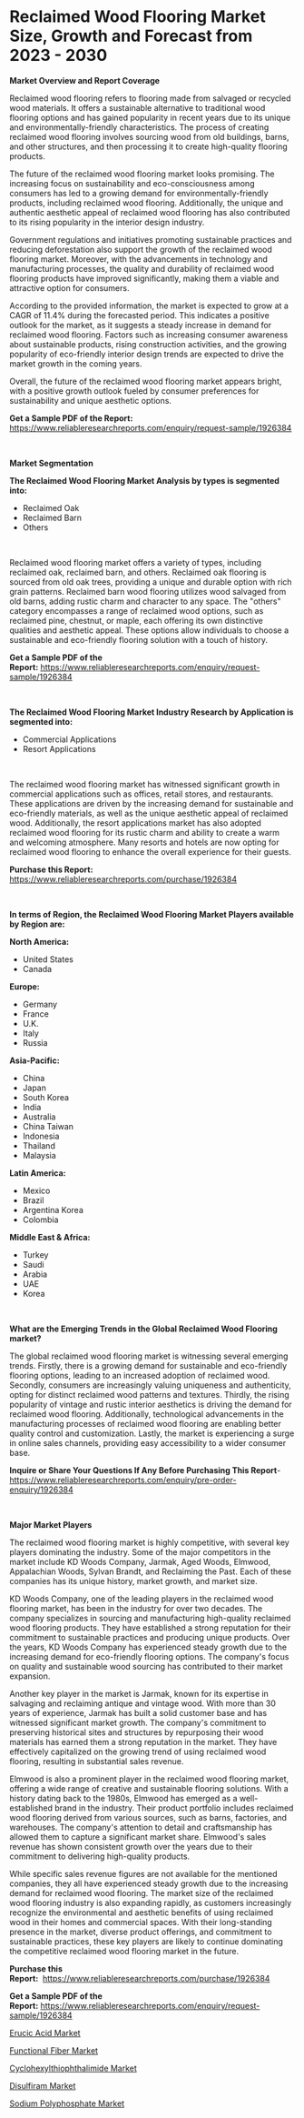 <p><h1>Reclaimed Wood Flooring Market Size, Growth and Forecast from 2023 - 2030</h1></p><p><strong>Market Overview and Report Coverage</strong></p>
<p><p>Reclaimed wood flooring refers to flooring made from salvaged or recycled wood materials. It offers a sustainable alternative to traditional wood flooring options and has gained popularity in recent years due to its unique and environmentally-friendly characteristics. The process of creating reclaimed wood flooring involves sourcing wood from old buildings, barns, and other structures, and then processing it to create high-quality flooring products.</p><p>The future of the reclaimed wood flooring market looks promising. The increasing focus on sustainability and eco-consciousness among consumers has led to a growing demand for environmentally-friendly products, including reclaimed wood flooring. Additionally, the unique and authentic aesthetic appeal of reclaimed wood flooring has also contributed to its rising popularity in the interior design industry.</p><p>Government regulations and initiatives promoting sustainable practices and reducing deforestation also support the growth of the reclaimed wood flooring market. Moreover, with the advancements in technology and manufacturing processes, the quality and durability of reclaimed wood flooring products have improved significantly, making them a viable and attractive option for consumers.</p><p>According to the provided information, the market is expected to grow at a CAGR of 11.4% during the forecasted period. This indicates a positive outlook for the market, as it suggests a steady increase in demand for reclaimed wood flooring. Factors such as increasing consumer awareness about sustainable products, rising construction activities, and the growing popularity of eco-friendly interior design trends are expected to drive the market growth in the coming years.</p><p>Overall, the future of the reclaimed wood flooring market appears bright, with a positive growth outlook fueled by consumer preferences for sustainability and unique aesthetic options.</p></p>
<p><strong>Get a Sample PDF of the Report:</strong> <a href="https://www.reliableresearchreports.com/enquiry/request-sample/1926384">https://www.reliableresearchreports.com/enquiry/request-sample/1926384</a></p>
<p>&nbsp;</p>
<p><strong>Market Segmentation</strong></p>
<p><strong>The Reclaimed Wood Flooring Market Analysis by types is segmented into:</strong></p>
<p><ul><li>Reclaimed Oak</li><li>Reclaimed Barn</li><li>Others</li></ul></p>
<p>&nbsp;</p>
<p><p>Reclaimed wood flooring market offers a variety of types, including reclaimed oak, reclaimed barn, and others. Reclaimed oak flooring is sourced from old oak trees, providing a unique and durable option with rich grain patterns. Reclaimed barn wood flooring utilizes wood salvaged from old barns, adding rustic charm and character to any space. The "others" category encompasses a range of reclaimed wood options, such as reclaimed pine, chestnut, or maple, each offering its own distinctive qualities and aesthetic appeal. These options allow individuals to choose a sustainable and eco-friendly flooring solution with a touch of history.</p></p>
<p><strong>Get a Sample PDF of the Report:</strong>&nbsp;<a href="https://www.reliableresearchreports.com/enquiry/request-sample/1926384">https://www.reliableresearchreports.com/enquiry/request-sample/1926384</a></p>
<p>&nbsp;</p>
<p><strong>The Reclaimed Wood Flooring Market Industry Research by Application is segmented into:</strong></p>
<p><ul><li>Commercial Applications</li><li>Resort Applications</li></ul></p>
<p>&nbsp;</p>
<p><p>The reclaimed wood flooring market has witnessed significant growth in commercial applications such as offices, retail stores, and restaurants. These applications are driven by the increasing demand for sustainable and eco-friendly materials, as well as the unique aesthetic appeal of reclaimed wood. Additionally, the resort applications market has also adopted reclaimed wood flooring for its rustic charm and ability to create a warm and welcoming atmosphere. Many resorts and hotels are now opting for reclaimed wood flooring to enhance the overall experience for their guests.</p></p>
<p><strong>Purchase this Report:</strong>&nbsp; <a href="https://www.reliableresearchreports.com/purchase/1926384">https://www.reliableresearchreports.com/purchase/1926384</a></p>
<p>&nbsp;</p>
<p><strong>In terms of Region, the Reclaimed Wood Flooring Market Players available by Region are:</strong></p>
<p>
    <p> <strong> North America: </strong>
        <ul>
            <li>United States</li>
            <li>Canada</li>
        </ul>
        </p> 
    <p> <strong> Europe: </strong>
        <ul>
            <li>Germany</li>
            <li>France</li>
            <li>U.K.</li>
            <li>Italy</li>
            <li>Russia</li>
        </ul>
        </p> 
    <p> <strong> Asia-Pacific: </strong>
        <ul>
            <li>China</li>
            <li>Japan</li>
            <li>South Korea</li>
            <li>India</li>
            <li>Australia</li>
            <li>China Taiwan</li>
            <li>Indonesia</li>
            <li>Thailand</li>
            <li>Malaysia</li>
        </ul>
        </p> 
    <p> <strong> Latin America: </strong>
        <ul>
            <li>Mexico</li>
            <li>Brazil</li>
            <li>Argentina Korea</li>
            <li>Colombia</li>
        </ul>
        </p> 
    <p> <strong> Middle East & Africa: </strong>
        <ul>
            <li>Turkey</li>
            <li>Saudi</li>
            <li>Arabia</li>
            <li>UAE</li>
            <li>Korea</li>
        </ul>
    </p>
    </p>
<p>&nbsp;</p>
<p><strong>What are the Emerging Trends in the Global Reclaimed Wood Flooring market?</strong></p>
<p><p>The global reclaimed wood flooring market is witnessing several emerging trends. Firstly, there is a growing demand for sustainable and eco-friendly flooring options, leading to an increased adoption of reclaimed wood. Secondly, consumers are increasingly valuing uniqueness and authenticity, opting for distinct reclaimed wood patterns and textures. Thirdly, the rising popularity of vintage and rustic interior aesthetics is driving the demand for reclaimed wood flooring. Additionally, technological advancements in the manufacturing processes of reclaimed wood flooring are enabling better quality control and customization. Lastly, the market is experiencing a surge in online sales channels, providing easy accessibility to a wider consumer base.</p></p>
<p><strong>Inquire or Share Your Questions If Any Before Purchasing This Report</strong>- <a href="https://www.reliableresearchreports.com/enquiry/pre-order-enquiry/1926384">https://www.reliableresearchreports.com/enquiry/pre-order-enquiry/1926384</a></p>
<p>&nbsp;</p>
<p><strong>Major Market Players</strong></p>
<p><p>The reclaimed wood flooring market is highly competitive, with several key players dominating the industry. Some of the major competitors in the market include KD Woods Company, Jarmak, Aged Woods, Elmwood, Appalachian Woods, Sylvan Brandt, and Reclaiming the Past. Each of these companies has its unique history, market growth, and market size.</p><p>KD Woods Company, one of the leading players in the reclaimed wood flooring market, has been in the industry for over two decades. The company specializes in sourcing and manufacturing high-quality reclaimed wood flooring products. They have established a strong reputation for their commitment to sustainable practices and producing unique products. Over the years, KD Woods Company has experienced steady growth due to the increasing demand for eco-friendly flooring options. The company's focus on quality and sustainable wood sourcing has contributed to their market expansion.</p><p>Another key player in the market is Jarmak, known for its expertise in salvaging and reclaiming antique and vintage wood. With more than 30 years of experience, Jarmak has built a solid customer base and has witnessed significant market growth. The company's commitment to preserving historical sites and structures by repurposing their wood materials has earned them a strong reputation in the market. They have effectively capitalized on the growing trend of using reclaimed wood flooring, resulting in substantial sales revenue.</p><p>Elmwood is also a prominent player in the reclaimed wood flooring market, offering a wide range of creative and sustainable flooring solutions. With a history dating back to the 1980s, Elmwood has emerged as a well-established brand in the industry. Their product portfolio includes reclaimed wood flooring derived from various sources, such as barns, factories, and warehouses. The company's attention to detail and craftsmanship has allowed them to capture a significant market share. Elmwood's sales revenue has shown consistent growth over the years due to their commitment to delivering high-quality products.</p><p>While specific sales revenue figures are not available for the mentioned companies, they all have experienced steady growth due to the increasing demand for reclaimed wood flooring. The market size of the reclaimed wood flooring industry is also expanding rapidly, as customers increasingly recognize the environmental and aesthetic benefits of using reclaimed wood in their homes and commercial spaces. With their long-standing presence in the market, diverse product offerings, and commitment to sustainable practices, these key players are likely to continue dominating the competitive reclaimed wood flooring market in the future.</p></p>
<p><strong>Purchase this Report:</strong>&nbsp;&nbsp;<a href="https://www.reliableresearchreports.com/purchase/1926384">https://www.reliableresearchreports.com/purchase/1926384</a></p>
<p></p>
<p><strong>Get a Sample PDF of the Report:</strong>&nbsp;<a href="https://www.reliableresearchreports.com/enquiry/request-sample/1926384">https://www.reliableresearchreports.com/enquiry/request-sample/1926384</a></p>
<p><p><a href="https://medium.com/@chiragreportprime4/decoding-erucic-acid-market-metrics-market-share-trends-and-growth-patterns-88cd6d3b317e">Erucic Acid Market</a></p><p><a href="https://medium.com/@chiragreportprime3/functional-fiber-market-exploring-market-share-market-trends-and-future-growth-ec22024575c1">Functional Fiber Market</a></p><p><a href="https://medium.com/@anmolreportprime/cyclohexylthiophthalimide-market-research-report-its-history-and-forecast-2023-to-2030-c44aa194b488">Cyclohexylthiophthalimide Market</a></p><p><a href="https://medium.com/@jhonwin654/disulfiram-market-size-reveals-the-best-marketing-channels-in-global-industry-da5f4ca66e15">Disulfiram Market</a></p><p><a href="https://medium.com/@chiragreportprime2/sodium-polyphosphate-market-size-reveals-the-best-marketing-channels-in-global-industry-6c4cc8e3b5c4">Sodium Polyphosphate Market</a></p></p>